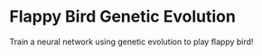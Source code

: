 # Flappy Bird Genetic Evolution
Train a neural network using genetic evolution to play flappy bird!
